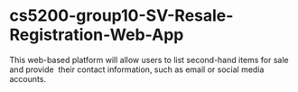 # cs5200-group10-SV-Resale-Registration-Web-App
This web-based platform will allow users to list second-hand items for sale and provide‬ ‭ their contact information, such as email or social media accounts. 
